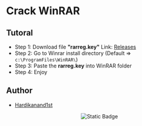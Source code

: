 # Crack WinRAR

## Tutoral
- Step 1: Download file **"rarreg.key"** Link: [Releases](https://github.com/justinl99/crack-winrar/releases/tag/v1)
- Step 2: Go to Winrar install directory (Default => `c:\ProgramFiles\WinRAR\`)
- Step 3: Paste the **rarreg.key** into WinRAR folder
- Step 4: Enjoy

## Author
- [Hardikanand1st](https://github.com/Hardikanand1st)

 <p align="center">
<img alt="Static Badge" src="https://img.shields.io/badge/JT_Studio-Verified-green">
  </p>


